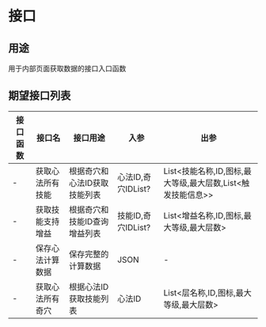 # 接口

## 用途
用于内部页面获取数据的接口入口函数

## 期望接口列表

| 接口函数 | 接口名 | 接口用途 | 入参 | 出参 |
|--------|--------|--------|--------|--------|
| - | 获取心法所有技能 | 根据奇穴和心法ID获取技能列表 | 心法ID,奇穴IDList? | List<技能名称,ID,图标,最大等级,最大层数,List<触发技能信息>> |
| - | 获取技能支持增益 | 根据奇穴和技能ID查询增益列表 | 技能ID,奇穴IDList? | List<增益名称,ID,图标,最大等级,最大层数> |
| - | 保存心法计算数据 | 保存完整的计算数据 | JSON | - |
| - | 获取心法所有奇穴 | 根据心法ID获取技能列表 | 心法ID | List<层名称,ID,图标,最大等级,最大层数> |